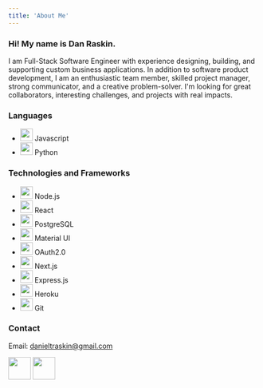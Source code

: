 ```yaml
---
title: 'About Me'
---
```


### Hi! My name is Dan Raskin.

I am Full-Stack Software Engineer with experience designing, building, and supporting custom business applications. In addition to software product development, I am an enthusiastic team member, skilled project manager, strong communicator, and a creative problem-solver. I'm looking for great collaborators, interesting challenges, and projects with real impacts.

### Languages
- <Image src="/images/svg/javascript.svg" width='25' height='25'/> Javascript
- <Image src="/images/svg/python-icon.svg" width='25' height='25'/> Python

### Technologies and Frameworks
- <Image src="/images/svg/nodejs-icon.svg" width='25' height='25'/> Node.js
- <Image src="/images/svg/reactjs-icon.svg" width='25' height='25'/> React
- <Image src="/images/svg/postgresql-vertical.svg" width='25' height='25'/> PostgreSQL
- <Image src="/images/svg/mui-icon.png" width='25' height='25'/> Material UI
- <Image src="/images/svg/oauth.svg" width='25' height='25'/> OAuth2.0
- <Image src="/images/svg/nextjs.svg" width='25' height='25'/> Next.js
- <Image src="/images/svg/expressjs-icon.svg" width='25' height='25'/> Express.js
- <Image src="/images/svg/heroku-icon.svg" width='25' height='25'/> Heroku
- <Image src="/images/svg/git-scm-icon.svg" width='25' height='25'/> Git

### Contact

Email: danieltraskin@gmail.com

<Link href='https://github.com/danraskin'>
  <Image src='/images/svg/github-tile.svg' height='45' width='45'/>  
</Link>
<Link href='https://linkedin.com/in/danieltraskin'>
  <Image src='/images/svg/linkedin-tile.svg' height='45' width='45'/>  
</Link>
